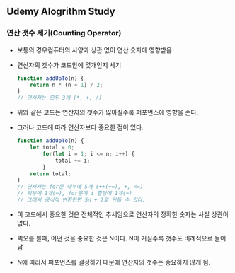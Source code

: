 ## Udemy Alogrithm Study

### 연산 갯수 세기(Counting Operator)

- 보통의 경우컴퓨터의 사양과 상관 없이 연산 숫자에 영향받음
- 연산자의 갯수가 코드안에 몇개인지 세기
    
    ```jsx
    function addUpTo(n) {
    	return n * (n + 1) / 2;
    }
    // 연사자는 모두 3개 (*, +, /)
    ```
    
- 위와 같은 코드는 연산자의 갯수가 많아질수록 퍼포먼스에 영향을 준다.
- 그러나 코드에 따라 연산자보다 중요한 점이 있다.
    
    ```jsx
    function addUpTo(n) {
    	let total = 0;
    		for(let i = 1; i <= n; i++) {
    			total += i;	
    		}
    	return total;
    }
    // 연사자는 for문 내부에 5개 (++(+=), +, <=)
    // 외부에 1개(=), for문에 i 할당에 1개(=)
    // 그래서 공식적 변환한면 5n + 2로 만들 수 있다.
    ```
    
- 이 코드에서 중요한 것은 전체적인 추세임으로 연산자의 정확한 숫자는 사실 상관이 없다.
- 빅오를 볼때, 어떤 것을 중요한 것은 N이다. N이 커질수록 갯수도 비례적으로 늘어남
- N에 따라서 퍼포먼스를 결정하기 때문에 연산자의 갯수는 중요하지 않게 됨.
